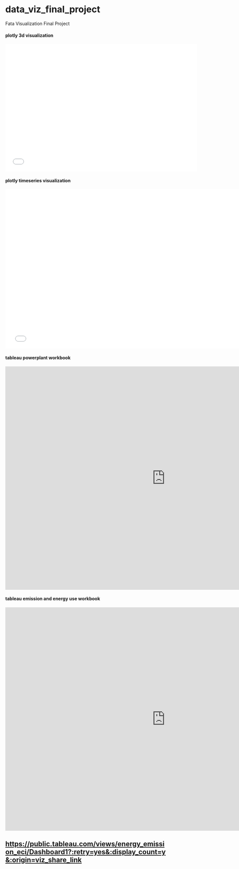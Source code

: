 # data_viz_final_project
Fata Visualization Final Project

#### plotly 3d visualization
<iframe width="600" height="400" frameborder="0" scrolling="no" src="//plot.ly/~xiaoyayue/3.embed"></iframe>

#### plotly timeseries visualization
<iframe width="750" height="500" frameborder="0" scrolling="no" src="//plot.ly/~xiaoyayue/5.embed"></iframe>

#### tableau powerplant workbook 

<iframe seamless frameborder="0"
src="https://public.tableau.com/views/World_Power_Plant_Overview/Dashboard?:embed=yes&:display_count=yes&:showVizHome=no" width = '1000' height = '700' scrolling='yes' ></iframe>

#### tableau emission and energy use workbook

<iframe seamless frameborder="0"
src="https://public.tableau.com/views/energy_emission_eci/Dashboard1?:embed=yes&:display_count=yes&:showVizHome=no" width = '1000' height = '700' scrolling='yes' ></iframe>

## https://public.tableau.com/views/energy_emission_eci/Dashboard1?:retry=yes&:display_count=y&:origin=viz_share_link
